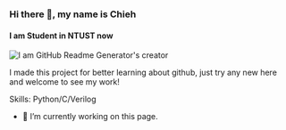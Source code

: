 ### Hi there 👋, my name is Chieh
#### I am Student in NTUST now
![I am GitHub Readme Generator's creator](https://arturssmirnovs.github.io/github-profile-readme-generator/images/banner.png)

I made this project for better learning about github, just try any new here and welcome to see my work!

Skills: Python/C/Verilog

- 🔭 I’m currently working on this page. 




